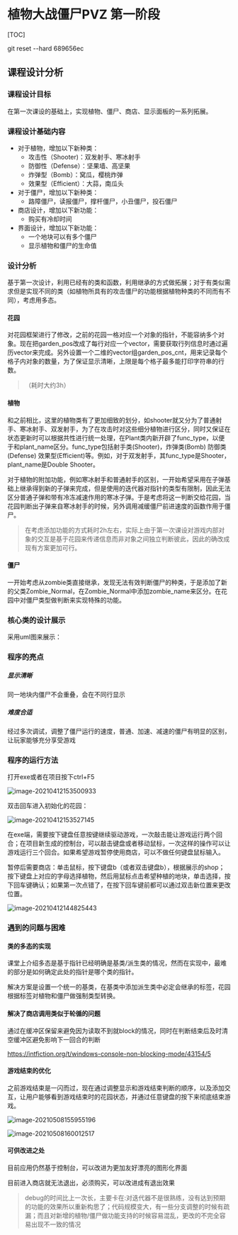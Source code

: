 # 植物大战僵尸PVZ 第一阶段

[TOC]

git reset --hard 689656ec 



## 课程设计分析

### 课程设计目标

在第一次课设的基础上，实现植物、僵尸、商店、显示面板的一系列拓展。

### 课程设计基础内容

+ 对于植物，增加以下新种类：
  + 攻击性（Shooter)：双发射手、寒冰射手
  + 防御性（Defense）：坚果墙、高坚果
  + 炸弹型（Bomb）：窝瓜，樱桃炸弹
  + 效果型（Efficient）：大蒜，南瓜头
+ 对于僵尸，增加以下新种类：
  + 路障僵尸，读报僵尸，撑杆僵尸，小丑僵尸，投石僵尸
+ 商店设计，增加以下新功能：
  + 购买有冷却时间
+ 界面设计，增加以下新功能：
  + 一个地块可以有多个僵尸
  + 显示植物和僵尸的生命值

### 设计分析

基于第一次设计，利用已经有的类和函数，利用继承的方式做拓展；对于有类似需求但是实现不同的类（如植物所具有的攻击僵尸的功能根据植物种类的不同而有不同），考虑用多态。

#### 花园

对花园框架进行了修改，之前的花园一格对应一个对象的指针，不能容纳多个对象。现在把garden_pos改成了每行对应一个vector，需要获取行列信息时通过遍历vector来完成。另外设置一个二维的vector组garden_pos_cnt，用来记录每个格子内对象的数量，为了保证显示清晰，上限是每个格子最多能打印字符串的行数。

> （耗时大约3h）

#### 植物

和之前相比，这里的植物类有了更加细致的划分，如shooter就又分为了普通射手、寒冰射手、双发射手，为了在攻击时对这些细分植物进行区分，同时又保证在状态更新时可以根据共性进行统一处理，在Plant类内新开辟了func_type，以便于和plant_name区分。func_type包括射手类(Shooter)，炸弹类(Bomb) 防御类(Defense) 效果型(Efficient)等。例如，对于双发射手，其func_type是Shooter，plant_name是Double Shooter。

对于植物的附加功能，例如寒冰射手和普通射手的区别，一开始希望采用在子弹基础上继承得到新的子弹来完成，但是使用的迭代器对指针的类型有限制，因此无法区分普通子弹和带有冷冻减速作用的寒冰子弹。于是考虑将这一判断交给花园，当花园判断出子弹来自寒冰射手的时候，另外调用减缓僵尸前进速度的函数作用于僵尸。

> 在考虑添加功能的方式耗时2h左右，实际上由于第一次课设对游戏内部对象的交互是基于花园来传递信息而非对象之间独立判断彼此，因此的确改成现有方案更加可行。

#### 僵尸

一开始考虑从zombie类直接继承，发现无法有效判断僵尸的种类，于是添加了新的父类Zombie_Normal，在Zombie_Normal中添加zombie_name来区分。在花园中对僵尸类型做判断来实现特殊的功能。

### 核心类的设计展示

采用uml图来展示：











### 程序的亮点

##### 显示清晰

同一地块内僵尸不会重叠，会在不同行显示

##### 难度合适

经过多次调试，调整了僵尸运行的速度，普通、加速、减速的僵尸有明显的区别，让玩家能够充分享受游戏

### 程序的运行方法

打开exe或者在项目按下ctrl+F5

![image-20210412153500933](C:\Users\ASUS\AppData\Roaming\Typora\typora-user-images\image-20210412153500933.png)

双击回车进入初始化的花园：

![image-20210412153527145](C:\Users\ASUS\AppData\Roaming\Typora\typora-user-images\image-20210412153527145.png)

在exe端，需要按下键盘任意按键继续驱动游戏，一次敲击能让游戏运行两个回合；在项目新生成的控制台，可以敲击键盘或者移动鼠标，一次这样的操作可以让游戏运行三个回合。如果希望游戏暂停使用商店，可以不做任何键盘鼠标输入。

暂停后需要商店：单击鼠标，按下键盘b（或者双击键盘b），根据展示的shop；按下键盘上对应的字母选择植物，然后用鼠标点击希望种植的地块，单击选择，按下回车键确认；如果第一次点错了，在按下回车键前都可以通过双击新位置来更改位置。

![image-20210412144825443](C:\Users\ASUS\AppData\Roaming\Typora\typora-user-images\image-20210412144825443.png)

### 遇到的问题与困难

#### 类的多态的实现

课堂上介绍多态是基于指针已经明确是基类/派生类的情况，然而在实现中，最难的部分是如何确定此处的指针是哪个类的指针。

解决方案是设置一个统一的基类，在基类中添加派生类中必定会继承的标签，花园根据标签对植物和僵尸做强制类型转换。

#### 解决了商店调用类似于轮循的问题

通过在缓冲区保留来避免因为读取不到就block的情况，同时在判断结束后及时清空缓冲区避免影响下一回合的判断

https://intfiction.org/t/windows-console-non-blocking-mode/43154/5

#### 游戏结束的优化

之前游戏结束是一闪而过，现在通过调整显示和游戏结束判断的顺序，以及添加交互，让用户能够看到游戏结束时的花园状态，并通过任意键盘的按下来彻底结束游戏。

![image-20210508155955196](C:\Users\ASUS\AppData\Roaming\Typora\typora-user-images\image-20210508155955196.png)

![image-20210508160012517](C:\Users\ASUS\AppData\Roaming\Typora\typora-user-images\image-20210508160012517.png)

#### 可供改进之处

目前应用仍然基于控制台，可以改进为更加友好漂亮的图形化界面

目前进入商店就无法退出，必须购买，可以改进成有退出效果

> debug的时间比上一次长，主要卡在:对迭代器不是很熟练，没有达到预期的功能的效果所以重新构思了；代码规模变大，有一些分支调整的时候有疏漏；而且对新增的植物/僵尸做功能支持的时候容易混乱，更改的不完全容易出现不一致的情况



